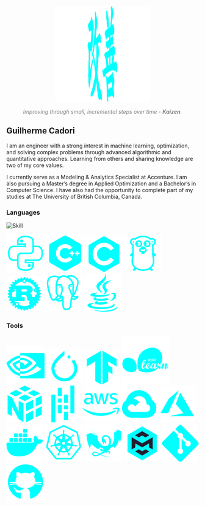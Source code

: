 <div align="center">
    <img src="https://raw.githubusercontent.com/guilhermecadori/imagesRepo/refs/heads/main/Kaizen_edit-2-Resized.svg" alt="Kaizen" height="250" width="250"/>
</div>

<p align="center" style="color:gray;">
    <i>Improving through small, incremental steps over time - <b>Kaizen</b>.</i>
</p>



## Guilherme Cadori

I am an engineer with a strong interest in machine learning, optimization, and solving complex problems through advanced algorithmic and quantitative approaches. Learning from others and sharing knowledge are two of my core values.

I currently serve as a Modeling & Analytics Specialist at Accenture. I am also pursuing a Master’s degree in Applied Optimization and a Bachelor’s in Computer Science. I have also had the opportunity to complete part of my studies at The University of British Columbia, Canada. 


### Languages

![Skill](https://www.codewars.com/users/guilhermecadori/badges/small)

![Python](https://raw.githubusercontent.com/guilhermecadori/imagesRepo/refs/heads/main/icons8-python.svg)
![Cpp](https://github.com/guilhermecadori/imagesRepo/blob/main/icons8-c%2B%2B-50.svg)
![C](https://raw.githubusercontent.com/guilhermecadori/imagesRepo/refs/heads/main/c-plain.svg)
![Go](https://raw.githubusercontent.com/guilhermecadori/imagesRepo/refs/heads/main/icons8-golang-50.svg)
![Rust](https://raw.githubusercontent.com/guilhermecadori/imagesRepo/refs/heads/main/rust-svgrepo-com.svg)
![PostgreSQL](https://github.com/guilhermecadori/imagesRepo/blob/main/icons8-postgresql-50.svg)
![JavaScript](https://raw.githubusercontent.com/guilhermecadori/imagesRepo/refs/heads/main/icons8-logo-java-coffee-cup-50.svg)


### Tools

![Cuda](https://raw.githubusercontent.com/guilhermecadori/imagesRepo/refs/heads/main/icons8-nvidia-50.svg)
![Pytorch](https://raw.githubusercontent.com/guilhermecadori/imagesRepo/refs/heads/main/icons8-lanterna-48.svg)
![TensorFlow](https://raw.githubusercontent.com/guilhermecadori/imagesRepo/refs/heads/main/tensorflow-svgrepo-com.svg)
![scikit-learn](https://raw.githubusercontent.com/guilhermecadori/imagesRepo/refs/heads/main/scikitlearn-svgrepo-com.svg)
![Numpy](https://raw.githubusercontent.com/guilhermecadori/imagesRepo/refs/heads/main/numpy-svgrepo-com.svg)
![Pandas](https://raw.githubusercontent.com/guilhermecadori/imagesRepo/refs/heads/main/pandas-svgrepo-com.svg)
![AWS](https://raw.githubusercontent.com/guilhermecadori/imagesRepo/refs/heads/main/aws-svgrepo-com.svg)
![GCP](https://raw.githubusercontent.com/guilhermecadori/imagesRepo/refs/heads/main/gcp-svgrepo-com.svg)
![AZURE](https://raw.githubusercontent.com/guilhermecadori/imagesRepo/refs/heads/main/Microsoft-Azure-Logo--Streamline-Logos.svg)
![Docker](https://raw.githubusercontent.com/guilhermecadori/imagesRepo/refs/heads/main/docker.svg)
![Kubernetes](https://raw.githubusercontent.com/guilhermecadori/imagesRepo/refs/heads/main/icons8-kubernetes-50.svg)
![LLVM](https://raw.githubusercontent.com/guilhermecadori/imagesRepo/refs/heads/main/llvm-svgrepo-com.svg)
![MLIR](https://raw.githubusercontent.com/guilhermecadori/imagesRepo/refs/heads/main/mlir-color-dark-tritanopia.svg)
![Git](https://raw.githubusercontent.com/guilhermecadori/imagesRepo/refs/heads/main/git-color2.svg)
![Github](https://github.com/guilhermecadori/imagesRepo/blob/main/icons8-github-50.svg)


